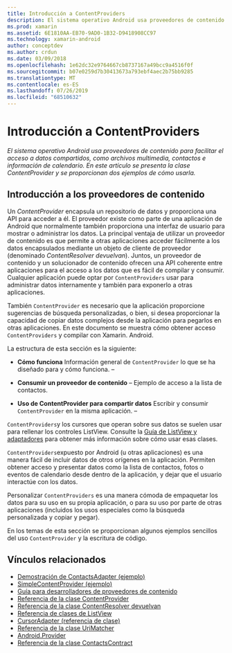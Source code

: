 ```yaml
---
title: Introducción a ContentProviders
description: El sistema operativo Android usa proveedores de contenido para facilitar el acceso a datos compartidos, como archivos multimedia, contactos e información de calendario. En este artículo se presenta la clase ContentProvider y se proporcionan dos ejemplos de cómo usarla.
ms.prod: xamarin
ms.assetid: 6E1810AA-EB70-9AD0-1B32-D9418908CC97
ms.technology: xamarin-android
author: conceptdev
ms.author: crdun
ms.date: 03/09/2018
ms.openlocfilehash: 1e62dc32e9764667cb8737167a49bcc9a4516f0f
ms.sourcegitcommit: b07e0259d7b30413673a793ebf4aec2b75bb9285
ms.translationtype: MT
ms.contentlocale: es-ES
ms.lasthandoff: 07/26/2019
ms.locfileid: "68510632"
---
```

# <a name="intro-to-contentproviders"></a>Introducción a ContentProviders

_El sistema operativo Android usa proveedores de contenido para facilitar el acceso a datos compartidos, como archivos multimedia, contactos e información de calendario. En este artículo se presenta la clase ContentProvider y se proporcionan dos ejemplos de cómo usarla._


## <a name="content-providers-overview"></a>Introducción a los proveedores de contenido

Un *ContentProvider* encapsula un repositorio de datos y proporciona una API para acceder a él. El proveedor existe como parte de una aplicación de Android que normalmente también proporciona una interfaz de usuario para mostrar o administrar los datos. La principal ventaja de utilizar un proveedor de contenido es que permite a otras aplicaciones acceder fácilmente a los datos encapsulados mediante un objeto de cliente de proveedor (denominado *ContentResolver devuelvan*). Juntos, un proveedor de contenido y un solucionador de contenido ofrecen una API coherente entre aplicaciones para el acceso a los datos que es fácil de compilar y consumir. Cualquier aplicación puede optar por `ContentProviders` usar para administrar datos internamente y también para exponerlo a otras aplicaciones.

También `ContentProvider` es necesario que la aplicación proporcione sugerencias de búsqueda personalizadas, o bien, si desea proporcionar la capacidad de copiar datos complejos desde la aplicación para pegarlos en otras aplicaciones. En este documento se muestra cómo obtener acceso `ContentProviders` y compilar con Xamarin. Android.

La estructura de esta sección es la siguiente:

- **Cómo funciona** Información general de `ContentProvider` lo que se ha diseñado para y cómo funciona. &ndash;

- **Consumir un proveedor de contenido** &ndash; Ejemplo de acceso a la lista de contactos.

- **Uso de ContentProvider para compartir datos** Escribir y consumir `ContentProvider` en la misma aplicación. &ndash;

`ContentProviders`y los cursores que operan sobre sus datos se suelen usar para rellenar los controles ListView. Consulte la [Guía de ListView y adaptadores](~/android/user-interface/layouts/list-view/index.md) para obtener más información sobre cómo usar esas clases.

`ContentProviders`expuesto por Android (u otras aplicaciones) es una manera fácil de incluir datos de otros orígenes en la aplicación. Permiten obtener acceso y presentar datos como la lista de contactos, fotos o eventos de calendario desde dentro de la aplicación, y dejar que el usuario interactúe con los datos.

Personalizar `ContentProviders` es una manera cómoda de empaquetar los datos para su uso en su propia aplicación, o para su uso por parte de otras aplicaciones (incluidos los usos especiales como la búsqueda personalizada y copiar y pegar).

En los temas de esta sección se proporcionan algunos ejemplos sencillos del uso `ContentProvider` y la escritura de código.



## <a name="related-links"></a>Vínculos relacionados

- [Demostración de ContactsAdapter (ejemplo)](https://developer.xamarin.com/samples/monodroid/PlatformFeatures/ContactsAdapterDemo/)
- [SimpleContentProvider (ejemplo)](https://developer.xamarin.com/samples/monodroid/PlatformFeatures/SimpleContentProvider)
- [Guía para desarrolladores de proveedores de contenido](https://developer.android.com/guide/topics/providers/content-providers.html)
- [Referencia de la clase ContentProvider](xref:Android.Content.ContentProvider)
- [Referencia de la clase ContentResolver devuelvan](xref:Android.Content.ContentResolver)
- [Referencia de clases de ListView](xref:Android.Widget.ListView)
- [CursorAdapter (referencia de clase)](xref:Android.Widget.CursorAdapter)
- [Referencia de la clase UriMatcher](xref:Android.Content.UriMatcher)
- [Android.Provider](xref:Android.Provider)
- [Referencia de la clase ContactsContract](xref:Android.Provider.ContactsContract)
